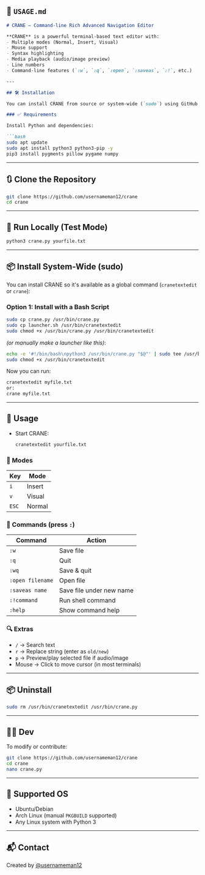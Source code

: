 ## 📘 `USAGE.md`

````markdown
# CRANE – Command-line Rich Advanced Navigation Editor

**CRANE** is a powerful terminal-based text editor with:
- Multiple modes (Normal, Insert, Visual)
- Mouse support
- Syntax highlighting
- Media playback (audio/image preview)
- Line numbers
- Command-line features (`:w`, `:q`, `:open`, `:saveas`, `:!`, etc.)

---

## 🛠️ Installation

You can install CRANE from source or system-wide (`sudo`) using GitHub.

### ✅ Requirements

Install Python and dependencies:

```bash
sudo apt update
sudo apt install python3 python3-pip -y
pip3 install pygments pillow pygame numpy
````

---

## 🔃 Clone the Repository

```bash
git clone https://github.com/usernameman12/crane
cd crane
```

---

## 🧪 Run Locally (Test Mode)

```bash
python3 crane.py yourfile.txt
```

---

## 📦 Install System-Wide (sudo)

You can install CRANE so it's available as a global command (`cranetextedit` or `crane`):

### Option 1: Install with a Bash Script

```bash
sudo cp crane.py /usr/bin/crane.py
sudo cp launcher.sh /usr/bin/cranetextedit
sudo chmod +x /usr/bin/crane.py /usr/bin/cranetextedit
```

*(or manually make a launcher like this)*:

```bash
echo -e '#!/bin/bash\npython3 /usr/bin/crane.py "$@"' | sudo tee /usr/bin/cranetextedit
sudo chmod +x /usr/bin/cranetextedit
```

Now you can run:

```bash
cranetextedit myfile.txt
or:
crane myfile.txt
```

---

## 📄 Usage

* Start CRANE:

  ```bash
  cranetextedit yourfile.txt
  ```

### 🔁 Modes

| Key   | Mode   |
| ----- | ------ |
| `i`   | Insert |
| `v`   | Visual |
| `ESC` | Normal |

### 📜 Commands (press `:`)

| Command          | Action                   |
| ---------------- | ------------------------ |
| `:w`             | Save file                |
| `:q`             | Quit                     |
| `:wq`            | Save & quit              |
| `:open filename` | Open file                |
| `:saveas name`   | Save file under new name |
| `:!command`      | Run shell command        |
| `:help`          | Show command help        |

### 🔍 Extras

* `/` → Search text
* `r` → Replace string (enter as `old/new`)
* `p` → Preview/play selected file if audio/image
* Mouse → Click to move cursor (in most terminals)

---

## 📦 Uninstall

```bash
sudo rm /usr/bin/cranetextedit /usr/bin/crane.py
```

---

## 🧑‍💻 Dev

To modify or contribute:

```bash
git clone https://github.com/usernameman12/crane
cd crane
nano crane.py
```

---

## 🐧 Supported OS

* Ubuntu/Debian
* Arch Linux (manual `PKGBUILD` supported)
* Any Linux system with Python 3

---

## 📬 Contact

Created by [@usernameman12](https://github.com/usernameman12)

```
